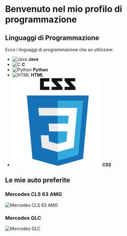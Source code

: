 # Benvenuto nel mio profilo di programmazione

## Linguaggi di Programmazione

Ecco i linguaggi di programmazione che so utilizzare:

- ![Java](https://cdn.iconscout.com/icon/free/png-256/free-java-logo-icon-download-in-svg-png-gif-file-formats--wordmark-programming-language-pack-logos-icons-1174953.png?f=webp&w=256) **Java**
- ![C](https://www.egovaleo.it/wp-content/uploads/2023/10/logo-c.jpg) **C**
- ![Python](https://files.prepinsta.com/wp-content/uploads/2020/07/python-removebg-preview.webp) **Python**
- ![HTML](https://cdn.pixabay.com/photo/2017/08/05/11/16/logo-2582748_640.png) **HTML**
- ![CSS](https://raw.githubusercontent.com/github/explore/80688e429a7d4ef2fca1e82350fe8e3517d3494d/topics/css/css.png) **CSS**

## Le mie auto preferite

### Mercedes CLS 63 AMG

![Mercedes CLS 63 AMG](https://cdn.motor1.com/images/mgl/nAylQR/s1/mercedes-amg-c-63-s-e-performance-2023-f1-edition.jpg)

### Mercedes GLC

![Mercedes GLC](https://www.autoscout24.it/cms-content-assets/14iaHGmHq9WPT1ICMiutSo-c5f2ecaee9229b73ade40f50b6eda07c-Mercedes_GLC-1100.jpg)
